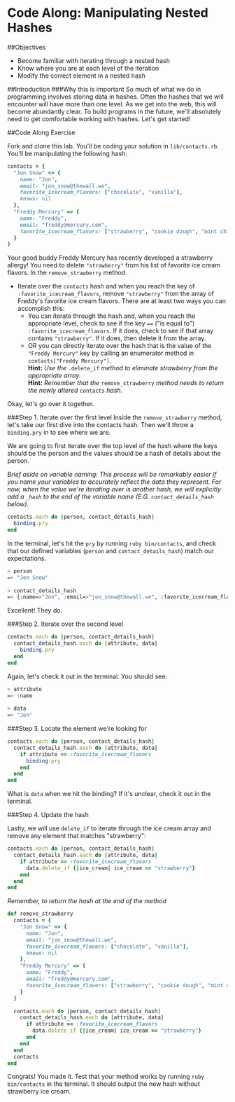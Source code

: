 # Code Along: Manipulating Nested Hashes
##Objectives
* Become familiar with iterating through a nested hash
* Know where you are at each level of the iteration
* Modify the correct element in a nested hash

##Introduction
###Why this is important
So much of what we do in programming involves storing data in hashes. Often the hashes that we will encounter will have more than one level. As we get into the web, this will become abundantly clear. To build programs in the future, we'll absolutely need to get comfortable working with hashes. Let's get started!


##Code Along Exercise

Fork and clone this lab. You'll be coding your solution in `lib/contacts.rb`. You'll be manipulating the following hash:

```ruby
contacts = {
  "Jon Snow" => {
    name: "Jon",
    email: "jon_snow@thewall.we", 
    favorite_icecream_flavors: ["chocolate", "vanilla"],
    knows: nil
  },
  "Freddy Mercury" => {
    name: "Freddy",
    email: "freddy@mercury.com",
    favorite_icecream_flavors: ["strawberry", "cookie dough", "mint chip"]
  }
}
```

Your good buddy Freddy Mercury has recently developed a strawberry allergy! You need to delete `"strawberry"` from his list of favorite ice cream flavors. In the `remove_strawberry` method. 

* Iterate over the `contacts` hash and when you reach the key of `:favorite_icecream_flavors`, remove `"strawberry"` from the array of Freddy's favorite ice cream flavors. There are at least two ways you can accomplish this:
  * You can iterate through the hash and, when you reach the appropriate level, check to see if the key `==` ("is equal to") `:favorite_icecream_flavors`. If it does, check to see if that array contains `"strawberry"`. If it does, then delete it from the array. 
  * OR you can directly iterate over the hash that is the value of the `"Freddy Mercury"` key by calling an enumerator method in `contacts["Freddy Mercury"]`.  
**Hint:** *Use the* `.delete_if` *method to eliminate strawberry from the appropriate array.*  
**Hint:** *Remember that the* `remove_strawberry` *method needs to return the newly altered* `contacts` *hash.* 

Okay, let's go over it together.

###Step 1. Iterate over the first level
Inside the `remove_strawberry` method, let's take our first dive into the contacts hash. Then we'll throw a `binding.pry` in to see where we are.

We are going to first iterate over the top level of the hash where the keys should be the person and the values should be a hash of details about the person.

*Brief aside on variable naming: This process will be remarkably easier if you name your variables to accurately reflect the data they represent. For now, when the value we're iterating over is another hash, we will explicitly add a `_hash` to the end of the variable name (E.G. `contact_details_hash` below).*

```ruby
contacts.each do |person, contact_details_hash|
  binding.pry
end
```

In the terminal, let's hit the `pry` by running `ruby bin/contacts`, and check that our defined variables (`person` and `contact_details_hash`) match our expectations.

```bash
> person
=> "Jon Snow"
  
> contact_details_hash
=> {:name=>"Jon", :email=>"jon_snow@thewall.we", :favorite_icecream_flavors=>["chocolate", "vanilla"], :knows=>nil}
```

Excellent! They do.

###Step 2. Iterate over the second level

```ruby
contacts.each do |person, contact_details_hash|
  contact_details_hash.each do |attribute, data|
    binding.pry
  end
end
```

Again, let's check it out in the terminal. You should see:

```bash
> attribute
=> :name
  
> data
=> "Jon"
```

###Step 3. Locate the element we're looking for
```ruby
contacts.each do |person, contact_details_hash|
  contact_details_hash.each do |attribute, data|
    if attribute == :favorite_icecream_flavors
      binding.pry
    end
  end
end
```

What is `data` when we hit the binding? If it's unclear, check it out in the terminal. 

###Step 4. Update the hash

Lastly, we will use `delete_if` to iterate through the ice cream array and remove any element that matches "strawberry":

```ruby
contacts.each do |person, contact_details_hash|
  contact_details_hash.each do |attribute, data|
    if attribute == :favorite_icecream_flavors
      data.delete_if {|ice_cream| ice_cream == "strawberry"}
    end
  end
end
```

*Remember, to return the hash at the end of the method*

```ruby
def remove_strawberry
  contacts = {
    "Jon Snow" => {
      name: "Jon",
      email: "jon_snow@thewall.we", 
      favorite_icecream_flavors: ["chocolate", "vanilla"],
      knows: nil
    },
    "Freddy Mercury" => {
      name: "Freddy",
      email: "freddy@mercury.com",
      favorite_icecream_flavors: ["strawberry", "cookie dough", "mint chip"]
    }
  }

  contacts.each do |person, contact_details_hash|
    contact_details_hash.each do |attribute, data|
      if attribute == :favorite_icecream_flavors
        data.delete_if {|ice_cream| ice_cream == "strawberry"}
      end
    end
  end
  contacts
end
```

Congrats! You made it. Test that your method works by running `ruby bin/contacts` in the terminal. It should output the new hash without strawberry ice cream.

